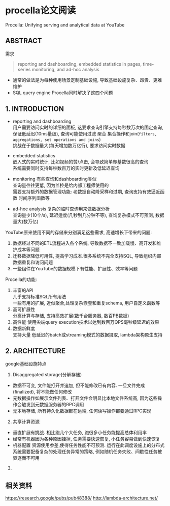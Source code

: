 # procella论文阅读

Procella: Unifying serving and analytical data at YouTube

## ABSTRACT

需求
> reporting and dashboarding, embedded statistics in pages, time-series monitoring, and ad-hoc analysis

- 通常的做法是为每种使用场景定制基础设施, 导致基础设施复杂、昂贵、更难维护
- SQL query engine Procella同时解决了这四个问题

## 1. INTRODUCTION

- reporting and dashboarding  
用户需要访问实时的详细的面板, 这要求查询引擎支持每秒数万次的固定查询, 保证低延迟(10ms量级), 查询可能使用过滤 聚合 集合操作和join(`filters, aggregations, set operations and
joins`)  
挑战在于数据量大(每天增加数万亿行), 要求访问实时数据

- embedded statistics  
嵌入式的实时统计, 比如视频的赞/点击, 会导致简单却基数很高的查询  
系统需要同时支持每秒数百万的实时更新及低延迟查询

- monitoring
有些查询和dashboarding类似  
查询量往往更低, 因为监控是给内部工程师使用的  
需要支持额外的数据管理功能: 老数据自动降采样和过期, 查询支持有效逼近函数 时间序列函数等

- ad-hoc analysis
复杂的临时查询用来做数据分析  
查询量少(10个/s), 延迟适度(几秒到几分钟不等), 查询复杂模式不可预测, 数据量大(数万亿)

YouTube原来使用不同的存储来分别满足这些需求, 高速增长下带来的问题:
1. 数据经过不同的ETL流程进入各个系统, 导致数据不一致加载慢、高开发和维护成本等问题
2. 迁移数据降低可用性, 提高学习成本.很多系统不完全支持SQL, 导致组织内部数据重复和访问问题
3. 一些组件在YouTube的数据规模下有性能、扩展性、效率等问题

Procella的功能:
1. 丰富的API  
几乎支持标准SQL所有用法  
一些有用的扩展, 近似聚合,处理复杂嵌套和重复schema, 用户自定义函数等
2. 高可扩展性  
分离计算与存储, 支持高效扩展(数千台服务器, 数百PB数据)
3. 高性能
使用尖端query execution技术以达到数百万QPS毫秒级延迟的效果
4. 数据新鲜度  
支持大量 低延迟的batch或streaming模式的数据摄取, lambda架构原生支持

## 2. ARCHITECTURE

google基础设施特点

1. Disaggregated storage(分解存储)
  - 数据不可变, 文件能打开并追加, 但不能修改已有内容. 一旦文件完成(finalized), 将不能做任何修改
  - 元数据操作如展示文件列表、打开文件会明显比本地文件系统高, 因为这些操作会触发到元数据服务器的RPC调用
  - 无本地存储, 所有持久化数据都在远端, 任何读写操作都要通过RPC实现
2. 共享计算资源
  - 垂直扩展有挑战. 相比跑几个大任务, 跑很多小任务能提高总体利用率
  - 经常有机器因为各种原因挂掉, 任务需要快速恢复, 小任务容易做到快速恢复
  - 机器配置 资源使用参差,使得任务性能不可预测. 运行在此调度设施上的分布式系统需要配备复杂的处理任务异常的策略, 例如随机任务失败、间歇性任务被驱逐而不可用
3. 

## 相关资料

<https://research.google/pubs/pub48388/>
<http://lambda-architecture.net/>
